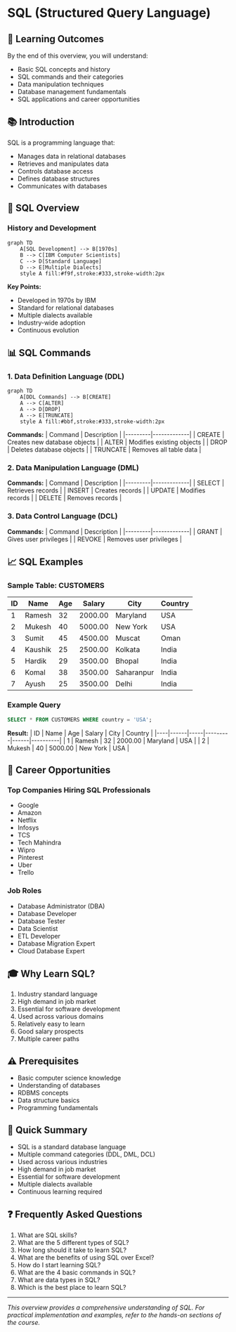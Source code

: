 # SQL (Structured Query Language)

## 🎯 Learning Outcomes
By the end of this overview, you will understand:
- Basic SQL concepts and history
- SQL commands and their categories
- Data manipulation techniques
- Database management fundamentals
- SQL applications and career opportunities

## 📚 Introduction
SQL is a programming language that:
- Manages data in relational databases
- Retrieves and manipulates data
- Controls database access
- Defines database structures
- Communicates with databases

## 🔄 SQL Overview

### History and Development
```mermaid
graph TD
    A[SQL Development] --> B[1970s]
    B --> C[IBM Computer Scientists]
    C --> D[Standard Language]
    D --> E[Multiple Dialects]
    style A fill:#f9f,stroke:#333,stroke-width:2px
```

**Key Points:**
- Developed in 1970s by IBM
- Standard for relational databases
- Multiple dialects available
- Industry-wide adoption
- Continuous evolution

## 📊 SQL Commands

### 1. Data Definition Language (DDL)
```mermaid
graph TD
    A[DDL Commands] --> B[CREATE]
    A --> C[ALTER]
    A --> D[DROP]
    A --> E[TRUNCATE]
    style A fill:#bbf,stroke:#333,stroke-width:2px
```

**Commands:**
| Command | Description |
|---------|-------------|
| CREATE | Creates new database objects |
| ALTER | Modifies existing objects |
| DROP | Deletes database objects |
| TRUNCATE | Removes all table data |

### 2. Data Manipulation Language (DML)
**Commands:**
| Command | Description |
|---------|-------------|
| SELECT | Retrieves records |
| INSERT | Creates records |
| UPDATE | Modifies records |
| DELETE | Removes records |

### 3. Data Control Language (DCL)
**Commands:**
| Command | Description |
|---------|-------------|
| GRANT | Gives user privileges |
| REVOKE | Removes user privileges |

## 📈 SQL Examples

### Sample Table: CUSTOMERS
| ID | Name | Age | Salary | City | Country |
|----|------|-----|---------|------|----------|
| 1 | Ramesh | 32 | 2000.00 | Maryland | USA |
| 2 | Mukesh | 40 | 5000.00 | New York | USA |
| 3 | Sumit | 45 | 4500.00 | Muscat | Oman |
| 4 | Kaushik | 25 | 2500.00 | Kolkata | India |
| 5 | Hardik | 29 | 3500.00 | Bhopal | India |
| 6 | Komal | 38 | 3500.00 | Saharanpur | India |
| 7 | Ayush | 25 | 3500.00 | Delhi | India |

### Example Query
```sql
SELECT * FROM CUSTOMERS WHERE country = 'USA';
```

**Result:**
| ID | Name | Age | Salary | City | Country |
|----|------|-----|---------|------|----------|
| 1 | Ramesh | 32 | 2000.00 | Maryland | USA |
| 2 | Mukesh | 40 | 5000.00 | New York | USA |

## 💼 Career Opportunities

### Top Companies Hiring SQL Professionals
- Google
- Amazon
- Netflix
- Infosys
- TCS
- Tech Mahindra
- Wipro
- Pinterest
- Uber
- Trello

### Job Roles
- Database Administrator (DBA)
- Database Developer
- Database Tester
- Data Scientist
- ETL Developer
- Database Migration Expert
- Cloud Database Expert

## 🎓 Why Learn SQL?
1. Industry standard language
2. High demand in job market
3. Essential for software development
4. Used across various domains
5. Relatively easy to learn
6. Good salary prospects
7. Multiple career paths

## ⚠️ Prerequisites
- Basic computer science knowledge
- Understanding of databases
- RDBMS concepts
- Data structure basics
- Programming fundamentals

## 📝 Quick Summary
- SQL is a standard database language
- Multiple command categories (DDL, DML, DCL)
- Used across various industries
- High demand in job market
- Essential for software development
- Multiple dialects available
- Continuous learning required

## ❓ Frequently Asked Questions
1. What are SQL skills?
2. What are the 5 different types of SQL?
3. How long should it take to learn SQL?
4. What are the benefits of using SQL over Excel?
5. How do I start learning SQL?
6. What are the 4 basic commands in SQL?
7. What are data types in SQL?
8. Which is the best place to learn SQL?

---
*This overview provides a comprehensive understanding of SQL. For practical implementation and examples, refer to the hands-on sections of the course.* 